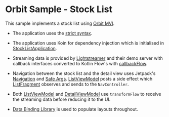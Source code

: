 # Orbit Sample - Stock List

This sample implements a stock list using [Orbit MVI](https://github.com/babylonhealth/orbit-mvi).

- The application uses the [strict syntax](../../strict-syntax.md).

- The application uses Koin for dependency injection which is initialised in
  [StockListApplication](src/main/kotlin/org/orbitmvi/orbit/sample/stocklist/StockListApplication.kt).

- Streaming data is provided by [Lightstreamer](https://lightstreamer.com) and
  their demo server with callback interfaces converted to Kotlin Flow's with
  [callbackFlow](https://kotlin.github.io/kotlinx.coroutines/kotlinx-coroutines-core/kotlinx.coroutines.flow/callback-flow.html).

- Navigation between the stock list and the detail view uses Jetpack's [Navigation](https://developer.android.com/guide/navigation)
  and [Safe Args](https://developer.android.com/guide/navigation/navigation-pass-data#Safe-args).
  [ListViewModel](src/main/kotlin/org/orbitmvi/orbit/sample/stocklist/list/business/ListViewModel.kt)
  posts a side effect which [ListFragment](src/main/kotlin/org/orbitmvi/orbit/sample/stocklist/list/ui/ListFragment.kt)
  observes and sends to the `NavController`.

- Both [ListViewModel](src/main/kotlin/org/orbitmvi/orbit/sample/stocklist/list/business/ListViewModel.kt)
  and [DetailViewModel](src/main/kotlin/org/orbitmvi/orbit/sample/stocklist/detail/business/DetailViewModel.kt)
  use `transformFlow` to receive the streaming data before reducing it to the
  UI.

- [Data Binding Library](https://developer.android.com/topic/libraries/data-binding)
  is used to populate layouts throughout.
